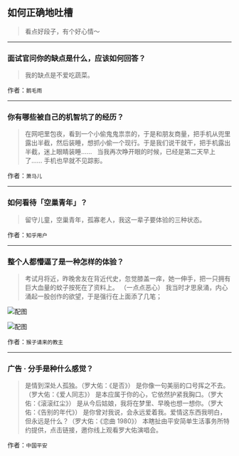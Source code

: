 ## 如何正确地吐槽

> 看点好段子，有个好心情～


 
---

### 面试官问你的缺点是什么，应该如何回答？

> 我的缺点是不爱吃蔬菜。


作者：`鹅毛雨`

---

### 你有哪些被自己的机智坑了的经历？

> 在网吧里包夜，看到一个小偷鬼鬼祟祟的，于是和朋友商量，把手机从兜里露出半截，然后装睡，想抓小偷一个现行。于是我们说干就干，把手机露出半截，迷上眼睛装睡……
>  
> 当我再次睁开眼的时候，已经是第二天早上了……
> 手机也早就不见踪影。


作者：`萧马儿`

---

### 如何看待「空巢青年」？

> 留守儿童，空巢青年，孤寡老人，我这一辈子要体验的三种状态。


作者：`知乎用户`

---

### 整个人都懵逼了是一种怎样的体验？

> 考试月将近，昨晚舍友在背近代史，忽觉膝盖一痒，她一伸手，把一只拥有巨大血量的蚊子按死在了资料上。
> （一点点恶心）
> 我当时才思泉涌，内心涌起一股创作的欲望，于是强行在上面添了几笔；



![配图](http://pic3.zhimg.com/70/3f62472fb4d8e8cf10acdbd58fd14642_b.jpg)



![配图](http://pic3.zhimg.com/70/0a47c448b1c365ad4d73765a6e8eb02a_b.jpg)


作者：`猴子请来的教主`

---

### 广告 · 分手是种什么感觉？

> 是情到深处人孤独。（罗大佑：《是否》）
> 是你像一句美丽的口号挥之不去。（罗大佑：《爱人同志》）
> 是本应属于你的心，它依然护紧我胸口。（罗大佑：《滚滚红尘》）
> 是从今后姑娘，我将在梦里、早晚也想一想你。（罗大佑：《告别的年代》）
> 是你曾对我说，会永远爱着我。爱情这东西我明白，但永远是什么？（罗大佑：《恋曲 1980》）
> 本瞎扯由平安简单生活事务所特约提供，点击链接，邀你线上观看罗大佑演唱会。


作者：`中国平安`